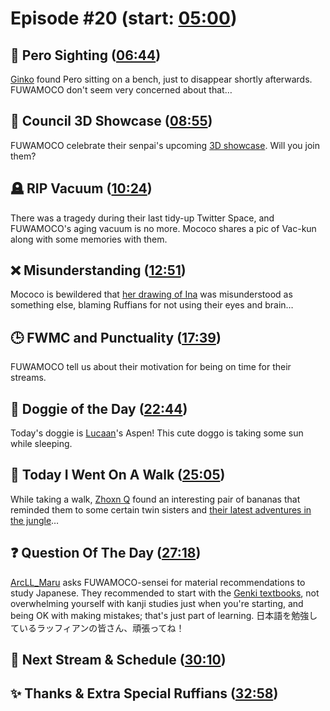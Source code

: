 # Episode #20 (start: [05:00](https://youtu.be/U1pBlHt7jD8?t=05m00s))

## 👀 Pero Sighting ([06:44](https://youtu.be/U1pBlHt7jD8?t=06m44s))

[Ginko](https://twitter.com/Ginko_02/status/1700227442798195182) found Pero sitting on a bench, just to disappear shortly afterwards. FUWAMOCO don't seem very concerned about that…

## 🌟 Council 3D Showcase ([08:55](https://youtu.be/U1pBlHt7jD8?t=08m55s))

FUWAMOCO celebrate their senpai's upcoming [3D showcase](https://twitter.com/hololive_En/status/1701430450273837276). Will you join them?

## 🪦 RIP Vacuum ([10:24](https://youtu.be/U1pBlHt7jD8?t=10m24s))

There was a tragedy during their last tidy-up Twitter Space, and FUWAMOCO's aging vacuum is no more. Mococo shares a pic of Vac-kun along with some memories with them.

## ❌ Misunderstanding ([12:51](https://youtu.be/U1pBlHt7jD8?t=12m51s))

Mococo is bewildered that [her drawing of Ina](https://youtu.be/8w8utBUJwEY?&t=479) was misunderstood as something else, blaming Ruffians for not using their eyes and brain…

## 🕒 FWMC and Punctuality ([17:39](https://youtu.be/U1pBlHt7jD8?t=17m39s))

FUWAMOCO tell us about their motivation for being on time for their streams.

## 🐶 Doggie of the Day ([22:44](https://youtu.be/U1pBlHt7jD8?t=22m44s))

Today's doggie is [Lucaan](https://twitter.com/Lucaan0102/status/1702026579524702481)'s Aspen! This cute doggo is taking some sun while sleeping.

## 🚶 Today I Went On A Walk ([25:05](https://youtu.be/U1pBlHt7jD8?t=25m05s))

While taking a walk, [Zhoxn Q](https://twitter.com/ZhoxnQ/status/1701311965409276033) found an interesting pair of bananas that reminded them to some certain twin sisters and [their latest adventures in the jungle](https://youtu.be/ndNZ1ClWZ6g)…

## ❓ Question Of The Day ([27:18](https://youtu.be/U1pBlHt7jD8?t=27m18s))

[ArcLL_Maru](https://twitter.com/ArcLL_Maru/status/1700995081074057220) asks FUWAMOCO-sensei for material recommendations to study Japanese. They recommended to start with the [Genki textbooks](https://genki3.japantimes.co.jp/en/intro/), not overwhelming yourself with kanji studies just when you're starting, and being OK with making mistakes; that's just part of learning. 日本語を勉強しているラッフィアンの皆さん、頑張ってね！

## 📅 Next Stream & Schedule ([30:10](https://youtu.be/U1pBlHt7jD8?t=30m10s))

## ✨ Thanks & Extra Special Ruffians ([32:58](https://youtu.be/U1pBlHt7jD8?t=32m58s))
